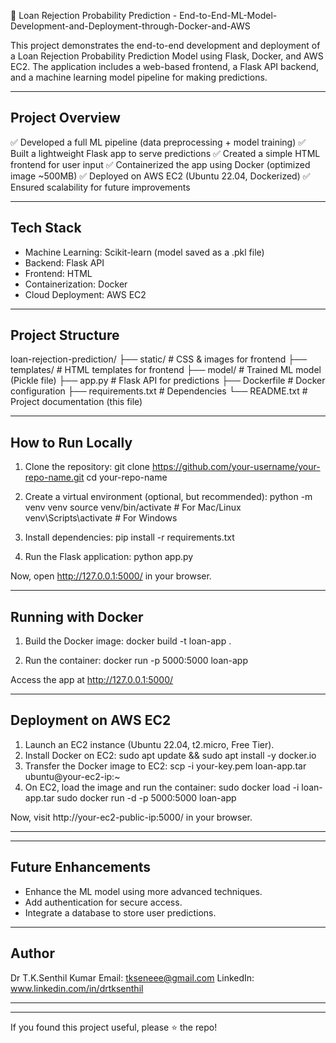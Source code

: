 🚀 Loan Rejection Probability Prediction - End-to-End-ML-Model-Development-and-Deployment-through-Docker-and-AWS

This project demonstrates the end-to-end development and deployment of a Loan Rejection Probability Prediction Model using Flask, Docker, and AWS EC2. The application includes a web-based frontend, a Flask API backend, and a machine learning model pipeline for making predictions.

--------------------------------------------------------------------------------
Project Overview
--------------------------------------------------------------------------------
✅ Developed a full ML pipeline (data preprocessing + model training)
✅ Built a lightweight Flask app to serve predictions
✅ Created a simple HTML frontend for user input
✅ Containerized the app using Docker (optimized image ~500MB)
✅ Deployed on AWS EC2 (Ubuntu 22.04, Dockerized)
✅ Ensured scalability for future improvements

--------------------------------------------------------------------------------
Tech Stack
--------------------------------------------------------------------------------
- Machine Learning: Scikit-learn (model saved as a .pkl file)
- Backend: Flask API
- Frontend: HTML
- Containerization: Docker
- Cloud Deployment: AWS EC2

--------------------------------------------------------------------------------
Project Structure
--------------------------------------------------------------------------------
loan-rejection-prediction/
├── static/              # CSS & images for frontend
├── templates/           # HTML templates for frontend
├── model/               # Trained ML model (Pickle file)
├── app.py               # Flask API for predictions
├── Dockerfile           # Docker configuration
├── requirements.txt     # Dependencies
└── README.txt           # Project documentation (this file)

--------------------------------------------------------------------------------
How to Run Locally
--------------------------------------------------------------------------------
1. Clone the repository:
   git clone https://github.com/your-username/your-repo-name.git
   cd your-repo-name

2. Create a virtual environment (optional, but recommended):
   python -m venv venv
   source venv/bin/activate  # For Mac/Linux
   venv\Scripts\activate    # For Windows

3. Install dependencies:
   pip install -r requirements.txt

4. Run the Flask application:
   python app.py

Now, open http://127.0.0.1:5000/ in your browser.

--------------------------------------------------------------------------------
Running with Docker
--------------------------------------------------------------------------------
1. Build the Docker image:
   docker build -t loan-app .

2. Run the container:
   docker run -p 5000:5000 loan-app

Access the app at http://127.0.0.1:5000/

--------------------------------------------------------------------------------
Deployment on AWS EC2
--------------------------------------------------------------------------------
1. Launch an EC2 instance (Ubuntu 22.04, t2.micro, Free Tier).
2. Install Docker on EC2:
   sudo apt update && sudo apt install -y docker.io
3. Transfer the Docker image to EC2:
   scp -i your-key.pem loan-app.tar ubuntu@your-ec2-ip:~
4. On EC2, load the image and run the container:
   sudo docker load -i loan-app.tar
   sudo docker run -d -p 5000:5000 loan-app

Now, visit http://your-ec2-public-ip:5000/ in your browser.

--------------------------------------------------------------------------------

--------------------------------------------------------------------------------
Future Enhancements
--------------------------------------------------------------------------------
- Enhance the ML model using more advanced techniques.
- Add authentication for secure access.
- Integrate a database to store user predictions.

--------------------------------------------------------------------------------
Author
--------------------------------------------------------------------------------
Dr T.K.Senthil Kumar
Email: tkseneee@gmail.com
LinkedIn: www.linkedin.com/in/drtksenthil

--------------------------------------------------------------------------------


--------------------------------------------------------------------------------
If you found this project useful, please ⭐ the repo!

